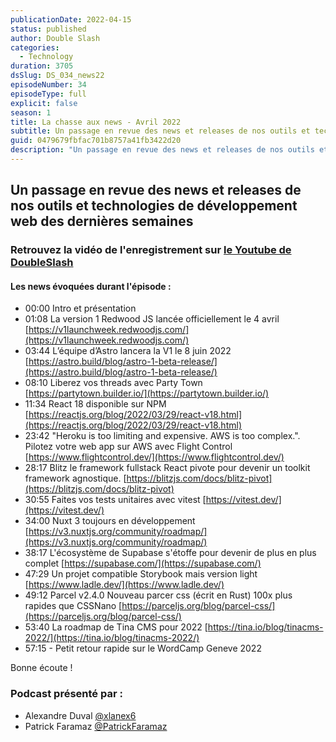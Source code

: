 ```yaml
---
publicationDate: 2022-04-15
status: published
author: Double Slash
categories:
  - Technology
duration: 3705
dsSlug: DS_034_news22
episodeNumber: 34
episodeType: full
explicit: false
season: 1
title: La chasse aux news - Avril 2022
subtitle: Un passage en revue des news et releases de nos outils et technologies de développement web des dernières semaines
guid: 0479679fbfac701b8757a41fb3422d20
description: "Un passage en revue des news et releases de nos outils et technologies de développement web des dernières semaines Retrouvez la vidéo de l'enregistrement sur le Youtube de DoubleSlash Les news évoquées durant l'épisode : 00:00 Intro et présentation 01:08 La version 1 Redwood JS lancée officiellement le 4 avril https://v1launchweek.redwoodjs.com/ 03:44 L’équipe d’Astro lancera la V1 le 8 juin 2022 https://astro.build/blog/astro-1-beta-release/ 08:10 Liberez vos threads avec Party Town https://partytown.builder.io/ 11:34 React 18 disponible sur NPM https://reactjs.org/blog/2022/03/29/react-v18.html 23:42 \"Heroku is too limiting and expensive. AWS is too complex.\". Pilotez votre web app sur AWS avec Flight Control https://www.flightcontrol.dev/ 28:17 Blitz le framework fullstack React pivote pour devenir un toolkit framework agnostique. https://blitzjs.com/docs/blitz-pivot 30:55 Faites vos tests unitaires avec vitest https://vitest.dev/ 34:00 Nuxt 3 toujours en développement https://v3.nuxtjs.org/community/roadmap/ 38:17 L'écosystème de Supabase s'étoffe pour devenir de plus en plus complet https://supabase.com/ 47:29 Un projet compatible Storybook mais version light https://www.ladle.dev/ 49:12 Parcel v2.4.0 Nouveau parcer css (écrit en Rust) 100x plus rapides que CSSNano https://parceljs.org/blog/parcel-css/ 53:40 La roadmap de Tina CMS pour 2022 https://tina.io/blog/tinacms-2022/ 57:15 - Petit retour rapide sur le WordCamp Geneve 2022 Bonne écoute ! Podcast présenté par : Alexandre Duval @xlanex6 Patrick Faramaz @PatrickFaramaz"
---
```


## Un passage en revue des news et releases de nos outils et technologies de développement web des dernières semaines

### Retrouvez la vidéo de l'enregistrement sur [le Youtube de DoubleSlash](https://youtu.be/qH6m3WxUq9k)

#### Les news évoquées durant l'épisode :

- 00:00 Intro et présentation
- 01:08 La version 1 Redwood JS lancée officiellement le 4 avril [https://v1launchweek.redwoodjs.com/](https://v1launchweek.redwoodjs.com/)
- 03:44 L’équipe d’Astro lancera la V1 le 8 juin 2022 [https://astro.build/blog/astro-1-beta-release/](https://astro.build/blog/astro-1-beta-release/)
- 08:10 Liberez vos threads avec Party Town [https://partytown.builder.io/](https://partytown.builder.io/)
- 11:34 React 18 disponible sur NPM [https://reactjs.org/blog/2022/03/29/react-v18.html](https://reactjs.org/blog/2022/03/29/react-v18.html)
- 23:42 "Heroku is too limiting and expensive. AWS is too complex.". Pilotez votre web app sur AWS avec Flight Control [https://www.flightcontrol.dev/](https://www.flightcontrol.dev/)
- 28:17 Blitz le framework fullstack React pivote pour devenir un toolkit framework agnostique. [https://blitzjs.com/docs/blitz-pivot](https://blitzjs.com/docs/blitz-pivot)
- 30:55 Faites vos tests unitaires avec vitest [https://vitest.dev/](https://vitest.dev/)
- 34:00 Nuxt 3 toujours en développement [https://v3.nuxtjs.org/community/roadmap/](https://v3.nuxtjs.org/community/roadmap/)
- 38:17 L'écosystème de Supabase s'étoffe pour devenir de plus en plus complet [https://supabase.com/](https://supabase.com/)
- 47:29 Un projet compatible Storybook mais version light [https://www.ladle.dev/](https://www.ladle.dev/)
- 49:12 Parcel v2.4.0 Nouveau parcer css (écrit en Rust) 100x plus rapides que CSSNano [https://parceljs.org/blog/parcel-css/](https://parceljs.org/blog/parcel-css/)
- 53:40 La roadmap de Tina CMS pour 2022 [https://tina.io/blog/tinacms-2022/](https://tina.io/blog/tinacms-2022/)
- 57:15 - Petit retour rapide sur le WordCamp Geneve 2022

Bonne écoute !

### Podcast présenté par :

- Alexandre Duval [@xlanex6](https://twitter.com/xlanex6)
- Patrick Faramaz [@PatrickFaramaz](https://twitter.com/PatrickFaramaz)
